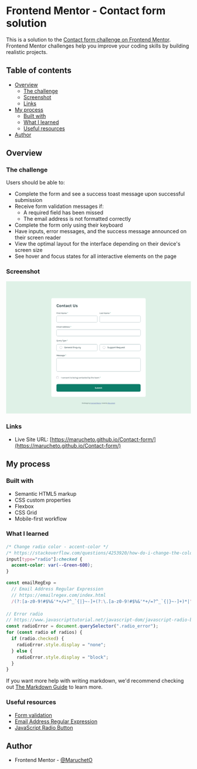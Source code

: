# Frontend Mentor - Contact form solution

This is a solution to the [Contact form challenge on Frontend Mentor](https://www.frontendmentor.io/challenges/contact-form--G-hYlqKJj). Frontend Mentor challenges help you improve your coding skills by building realistic projects.

## Table of contents

- [Overview](#overview)
  - [The challenge](#the-challenge)
  - [Screenshot](#screenshot)
  - [Links](#links)
- [My process](#my-process)
  - [Built with](#built-with)
  - [What I learned](#what-i-learned)
  - [Useful resources](#useful-resources)
- [Author](#author)

## Overview

### The challenge

Users should be able to:

- Complete the form and see a success toast message upon successful submission
- Receive form validation messages if:
  - A required field has been missed
  - The email address is not formatted correctly
- Complete the form only using their keyboard
- Have inputs, error messages, and the success message announced on their screen reader
- View the optimal layout for the interface depending on their device's screen size
- See hover and focus states for all interactive elements on the page

### Screenshot

![](./screenshot.jpg)

### Links

- Live Site URL: [https://marucheto.github.io/Contact-form/](https://marucheto.github.io/Contact-form/)

## My process

### Built with

- Semantic HTML5 markup
- CSS custom properties
- Flexbox
- CSS Grid
- Mobile-first workflow

### What I learned

```css
/* Change radio color - accent-color */
/* https://stackoverflow.com/questions/4253920/how-do-i-change-the-color-of-radio-buttons */
input[type="radio"]:checked {
  accent-color: var(--Green-600);
}
```

```js
const emailRegExp =
  // Email Address Regular Expression
  // https://emailregex.com/index.html
  /(?:[a-z0-9!#$%&'*+/=?^_`{|}~-]+(?:\.[a-z0-9!#$%&'*+/=?^_`{|}~-]+)*|"(?:[\x01-\x08\x0b\x0c\x0e-\x1f\x21\x23-\x5b\x5d-\x7f]|\\[\x01-\x09\x0b\x0c\x0e-\x7f])*")@(?:(?:[a-z0-9](?:[a-z0-9-]*[a-z0-9])?\.)+[a-z0-9](?:[a-z0-9-]*[a-z0-9])?|\[(?:(?:25[0-5]|2[0-4][0-9]|[01]?[0-9][0-9]?)\.){3}(?:25[0-5]|2[0-4][0-9]|[01]?[0-9][0-9]?|[a-z0-9-]*[a-z0-9]:(?:[\x01-\x08\x0b\x0c\x0e-\x1f\x21-\x5a\x53-\x7f]|\\[\x01-\x09\x0b\x0c\x0e-\x7f])+)\])/;

// Error radio
// https://www.javascripttutorial.net/javascript-dom/javascript-radio-button/
const radioError = document.querySelector(".radio_error");
for (const radio of radios) {
  if (radio.checked) {
    radioError.style.display = "none";
  } else {
    radioError.style.display = "block";
  }
}
```

If you want more help with writing markdown, we'd recommend checking out [The Markdown Guide](https://www.markdownguide.org/) to learn more.

### Useful resources

- [Form validation](https://developer.mozilla.org/en-US/docs/Learn_web_development/Extensions/Forms/Form_validation)
- [Email Address Regular Expression](https://emailregex.com/index.html)
- [JavaScript Radio Button](https://www.javascripttutorial.net/javascript-dom/javascript-radio-button/)

## Author

- Frontend Mentor - [@MaruchetO](https://www.frontendmentor.io/profile/MaruchetO)
